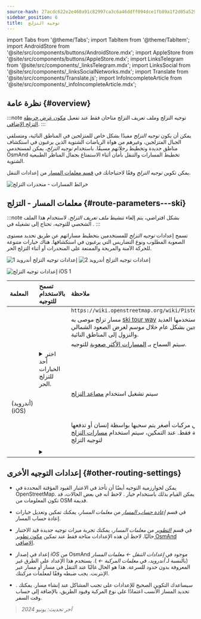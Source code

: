```yaml
---
source-hash: 27acdc622e2e460a91c82997ca3c6a46ddff094dce1fb89a1f2d05a529a31216
sidebar_position: 6
title:  توجيه التزلج
---
```

import Tabs from '@theme/Tabs';
import TabItem from '@theme/TabItem';
import AndroidStore from '@site/src/components/buttons/AndroidStore.mdx';
import AppleStore from '@site/src/components/buttons/AppleStore.mdx';
import LinksTelegram from '@site/src/components/_linksTelegram.mdx';
import LinksSocial from '@site/src/components/_linksSocialNetworks.mdx';
import Translate from '@site/src/components/Translate.js';
import InfoIncompleteArticle from '@site/src/components/_infoIncompleteArticle.mdx';



## نظرة عامة {#overview}

:::note
توجيه التزلج وملف تعريف التزلج متاحان فقط عند تفعيل [مكون عرض خريطة التزلج الإضافي](../../plugins/ski-maps.md).
:::

يمكن أن يكون *توجيه التزلج* مفيدًا بشكل خاص للمتزلجين في المناطق النائية، ومتسلقي الجبال المتزلجين، وغيرهم من هواة الرياضات الشتوية الذين يرغبون في استكشاف مناطق جديدة وتخطيط رحلاتهم مسبقًا. باستخدام *توجيه التزلج*، يمكن لمستخدمي OsmAnd تخطيط المسارات والتنقل بأمان أثناء الاستمتاع بجمال المناظر الطبيعية الشتوية.

يمكن تكوين *توجيه التزلج* وفقًا لاحتياجاتك في [قسم معلمات المسار](../guidance/navigation-settings.md#route-parameters) من إعدادات التنقل.

![خرائط المسارات - منحدرات التزلج](@site/static/img/navigation/routing/ski_routing_overview.png)


## معلمات المسار - التزلج {#route-parameters---ski}

:::note
بشكل افتراضي، يتم إلغاء تنشيط *ملف تعريف التزلج*. لاستخدام هذا الملف الشخصي للتوجيه، تحتاج إلى تشغيله في *<Translate android="true" ids="shared_string_menu,shared_string_settings,application_profiles"/>*.
:::

تسمح إعدادات *توجيه التزلج* للمستخدمين بتخطيط مساراتهم عن طريق تحديد مستوى الصعوبة المطلوب ونوع التضاريس التي يرغبون في استكشافها. هناك خيارات متنوعة للحركة الآمنة والمريحة والممتعة على المنحدرات أو أثناء التزلج الحر.

<Tabs groupId="operating-systems" queryString="current-os">

<TabItem value="android" label="أندرويد">

![إعدادات توجيه التزلج أندرويد 1](@site/static/img/navigation/routing/skiing_routing_1_andr.png) ![إعدادات توجيه التزلج أندرويد 2](@site/static/img/navigation/routing/skiing_routing_2_andr.png)

</TabItem>

<TabItem value="ios" label="iOS">

![إعدادات توجيه التزلج iOS 1](@site/static/img/navigation/routing/skiing_routing_ios_1.png)

</TabItem>

</Tabs>

| المعلمة | تسمح بالاستخدام للتوجيه | ملاحظة |
|:------------|:---------------|:---------------|
|*<Translate android="true" ids="routing_attr_allow_skating_only_name"/>* | <Translate android="true" ids="routing_attr_allow_skating_only_description"/> | `https://wiki.openstreetmap.org/wiki/Piste_Maps#Type` |
|*<Translate android="true" ids="app_mode_ski_touring"/>* | <Translate android="true" ids="routing_attr_piste_type_skitour_description"/> | مسار تزلج موصى به [ski tour way](https://wiki.openstreetmap.org/wiki/Piste_Maps#Type) أو منطقة يستخدمها العديد من المتزلجين بشكل عام خلال موسم لغرض الصعود الشمالي والنزول إلى المناطق النائية. |
|*<Translate android="true" ids="routing_attr_allow_advanced_name"/>* | <Translate android="true" ids="routing_attr_allow_advanced_description"/> | سيتم السماح بـ [المسارات الأكثر صعوبة](https://wiki.openstreetmap.org/wiki/Piste_Maps#Difficulty) للتوجيه. |
|*<Translate android="true" ids="routing_attr_freeride_policy_name"/>* | <details><summary> اختر أحد الخيارات للتزلج الحر. </summary>![خارج المسار أندرويد](@site/static/img/navigation/routing/offpiste_android.png) </details> | |
|*<Translate android="true" ids="routing_attr_piste_type_downhill_name"/>* | <Translate android="true" ids="routing_attr_piste_type_downhill_description"/> | سيتم تشغيل استخدام [مصاعد التزلج](https://wiki.openstreetmap.org/wiki/Piste_Maps#Ski_lifts) |
|*<Translate android="true" ids="routing_attr_piste_type_nordic_name"/>*&nbsp;(أندرويد) *<Translate ios="true" ids="routeInfo_piste_type_name"/>*&nbsp;(iOS) | <Translate android="true" ids="routing_attr_piste_type_nordic_description"/>| |
|*<Translate android="true" ids="routing_attr_allow_classic_only_name"/>* | <Translate android="true" ids="routing_attr_allow_classic_only_description"/>| |
|*<Translate android="true" ids="routing_attr_allow_expert_name"/>* | <Translate android="true" ids="routing_attr_allow_expert_description"/>| |
|*<Translate android="true" ids="routing_attr_piste_type_sled_name"/>* | <Translate android="true" ids="routing_attr_piste_type_sled_description"/> | [الزلاجات](https://wiki.openstreetmap.org/wiki/Piste_Maps#Type) هي مركبات أصغر يتم سحبها بواسطة إنسان أو تدفعها الجاذبية فقط. عند التمكين، سيتم استخدام [مسارات التزلج](https://wiki.openstreetmap.org/wiki/Piste_Maps#Type) لتوجيه التزلج |
|*<Translate android="true" ids="routing_attr_allow_intermediate_name"/>* | <Translate android="true" ids="routing_attr_allow_intermediate_description"/>| |
|*<Translate android="true" ids="routing_attr_difficulty_preference_name"/>* | <details><summary> <Translate android="true" ids="routing_attr_difficulty_preference_description"/> </summary>![خارج المسار أندرويد](@site/static/img/navigation/routing/offpiste_android.png) </details> | |


## إعدادات التوجيه الأخرى {#other-routing-settings}

- يمكن لخوارزمية التوجيه أيضًا أن تأخذ في الاعتبار القيود المؤقتة المحددة في OpenStreetMap. يمكن القيام بذلك باستخدام خيار *[<Translate android="true" ids="temporary_conditional_routing"/>](../routing/osmand-routing.md#consider-temporary-limitations)*. لاحظ أنه في بعض الحالات، قد تكون المعلومات من OSM قديمة.

- في قسم [*إعادة حساب المسار*](../../navigation/guidance/navigation-settings.md#recalculate-route) من *معلمات المسار*، يمكنك تمكين وتعديل خيارات إعادة حساب المسار.

- في قسم [*التطوير*](../guidance/navigation-settings.md#development-settings) من *معلمات المسار*، يمكنك تجربة ميزات توجيه جديدة قيد الاختبار حاليًا. لاحظ أن هذه الإعدادات متاحة فقط عند تمكين [مكون تطوير OsmAnd الإضافي](../../plugins/development.md).

- إعداد *[<Translate ios="true" ids="road_speeds"/>](../guidance/navigation-settings.md#road-speeds)* في إصدار *iOS* من OsmAnd موجود في *إعدادات التنقل ← معلمات المسار* (بالنسبة لـ *أندرويد*، في *معلمات المركبة ← [<Translate android="true" ids="default_speed_setting_title"/>](../guidance/navigation-settings.md#default-speed--road-speeds)*). يستخدم هذا الإعداد على الطرق غير المعروفة بدون حدود للسرعة. هذا هو الحال غالبًا عند التنقل في مسار أو مسار عبر الإنترنت. يجب ضبطه وفقًا لمعلمات مركبتك.

- *[<Translate ios="true" ids="vehicle_parameters"/>](../guidance/navigation-settings.md#vehicle-parameters)*. سيساعدك التكوين الصحيح للإعدادات على تجنب المشاكل عند إنشاء مسار. يمكنك تحديد المسار الأنسب اعتمادًا على نوع المركبة وقيود الطريق، بالإضافة إلى حساب وقت السفر.

> *آخر تحديث: يونيو 2024*